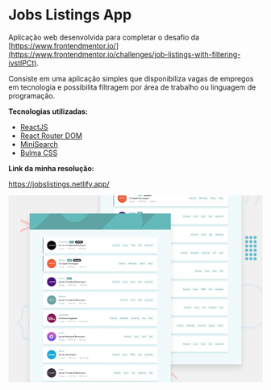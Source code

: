# Jobs Listings App

Aplicação web desenvolvida para completar o desafio da [https://www.frontendmentor.io/](https://www.frontendmentor.io/challenges/job-listings-with-filtering-ivstIPCt).

Consiste em uma aplicação simples que disponibiliza vagas de empregos em tecnologia e possibilita filtragem por área de trabalho ou linguagem de programação.

**Tecnologias utilizadas:**

* [ReactJS](https://reactjs.org/)
* [React Router DOM](https://reacttraining.com/react-router/web/guides/quick-start)
* [MiniSearch](https://lucaong.github.io/minisearch/)
* [Bulma CSS](https://bulma.io/)

**Link da minha resolução:**

https://jobslistings.netlify.app/

![Design preview for the Job Listings coding challenge](https://raw.githubusercontent.com/SueldoSales/JobsListings/master/public/images/desktop-preview.jpg)
